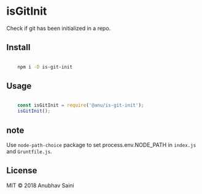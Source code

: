 # isGitInit

Check if git has been initialized in a repo.

## Install

```bash

    npm i -D is-git-init

```

## Usage

```javascript

    const isGitInit = require('@anu/is-git-init');
    isGitInit();

```

## note

Use `node-path-choice` package to set process.env.NODE_PATH in `index.js` and `Gruntfile.js`.

## License

MIT &copy; 2018 Anubhav Saini
